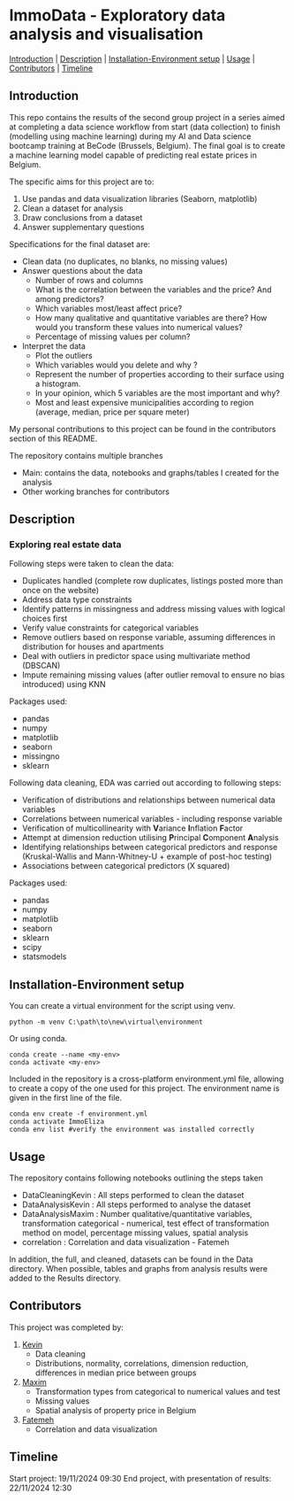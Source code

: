 # **ImmoData - Exploratory data analysis and visualisation**

[Introduction](#Introduction)    |    [Description](#Description)    |    [Installation-Environment setup](#Installation-Environment-setup)    |    [Usage](#Usage)    |    [Contributors](#Contributors)    |    [Timeline](#Timeline)

## **Introduction**

This repo contains the results of the second group project in a series aimed at completing a data science workflow from start (data collection) to finish (modelling using machine learning) during my AI and Data science bootcamp training at BeCode (Brussels, Belgium). The final goal is to create a machine learning model capable of predicting real estate prices in Belgium.

The specific aims for this project are to:
1. Use pandas and data visualization libraries (Seaborn, matplotlib)
2. Clean a dataset for analysis
3. Draw conclusions from a dataset
4. Answer supplementary questions

Specifications for the final dataset are:
- Clean data (no duplicates, no blanks, no missing values)
- Answer questions about the data
    - Number of rows and columns
    - What is the correlation between the variables and the price? And among predictors?
    - Which variables most/least affect price?
    - How many qualitative and quantitative variables are there? How would you transform these values into numerical values?
    - Percentage of missing values per column?
- Interpret the data
    - Plot the outliers
    - Which variables would you delete and why ?
    - Represent the number of properties according to their surface using a histogram.
    - In your opinion, which 5 variables are the most important and why?
    - Most and least expensive municipalities according to region (average, median, price per square meter)

My personal contributions to this project can be found in the contributors section of this README.

The repository contains multiple branches
- Main: contains the data, notebooks and graphs/tables I created for the analysis
- Other working branches for contributors

## **Description**
### Exploring real estate data

Following steps were taken to clean the data: 
- Duplicates handled (complete row duplicates, listings posted more than once on the website)
- Address data type constraints
- Identify patterns in missingness and address missing values with logical choices first
- Verify value constraints for categorical variables
- Remove outliers based on response variable, assuming differences in distribution for houses and apartments
- Deal with outliers in predictor space using multivariate method (DBSCAN)
- Impute remaining missing values (after outlier removal to ensure no bias introduced) using KNN

Packages used:
- pandas
- numpy
- matplotlib
- seaborn
- missingno
- sklearn

Following data cleaning, EDA was carried out according to following steps:
- Verification of distributions and relationships between numerical data variables
- Correlations between numerical variables - including response variable
- Verification of multicollinearity with **V**ariance **I**nflation **F**actor
- Attempt at dimension reduction utilising **P**rincipal **C**omponent **A**nalysis
- Identifying relationships between categorical predictors and response (Kruskal-Wallis and Mann-Whitney-U + example of post-hoc testing)
- Associations between categorical predictors (Χ squared)

Packages used:
- pandas
- numpy
- matplotlib
- seaborn
- sklearn
- scipy
- statsmodels

## **Installation-Environment setup**

You can create a virtual environment for the script using venv.
```shell
python -m venv C:\path\to\new\virtual\environment
```

Or using conda.
```shell
conda create --name <my-env>
conda activate <my-env>
```

Included in the repository is a cross-platform environment.yml file, allowing to create a copy of the one used for this project. The environment name is given in the first line of the file.
```shell
conda env create -f environment.yml
conda activate ImmoEliza
conda env list #verify the environment was installed correctly
```

## **Usage**

The repository contains following notebooks outlining the steps taken
- DataCleaningKevin : All steps performed to clean the dataset
- DataAnalysisKevin : All steps performed to analyse the dataset
- DataAnalysisMaxim : Number qualitative/quantitative variables, transformation categorical - numerical, test effect of transformation method on model, percentage missing values, spatial analysis
- correlation : Correlation and data visualization - Fatemeh

In addition, the full, and cleaned, datasets can be found in the Data directory.
When possible, tables and graphs from analysis results were added to the Results directory.


## **Contributors** 
This project was completed by:
1. [Kevin](https://github.com/kvnpotter)
   - Data cleaning
   - Distributions, normality, correlations, dimension reduction, differences in median price between groups
3. [Maxim](https://github.com/MaximSchuermans)
   - Transformation types from categorical to numerical values and test
   - Missing values
   - Spatial analysis of property price in Belgium
5. [Fatemeh](https://github.com/Fatemeh992)
   - Correlation and data visualization
## **Timeline**

Start project: 19/11/2024 09:30
End project, with presentation of results: 22/11/2024 12:30


